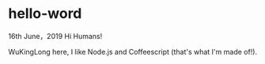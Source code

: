 # hello-word
16th June，2019
Hi Humans!

WuKingLong here, I like Node.js and Coffeescript (that's what I'm made of!).
